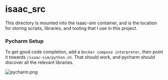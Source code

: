 # isaac_src

This directory is mounted into the isaac-sim container, and is the location for storing scripts,
libraries, and tooling that I use in this project.


### Pycharm Setup

To get good code completion, add a `Docker compose interpreter`, then
point it towards `/isaac-sim/python.sh`. That should
work, and pycharm should discover all the relevant libraries.

![pycharm.png](docs/static/pycharm.png)